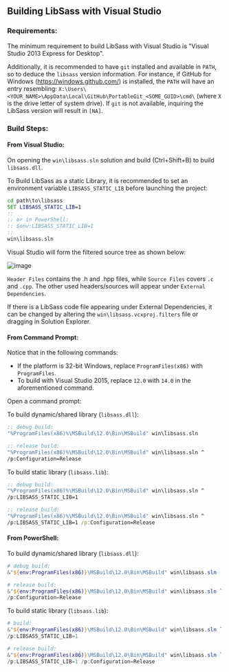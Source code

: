 ## Building LibSass with Visual Studio

### Requirements:

The minimum requirement to build LibSass with Visual Studio is "Visual Studio 2013 Express for Desktop".

Additionally, it is recommended to have `git` installed and available in `PATH`, so to deduce the `libsass` version
information. For instance, if GitHub for Windows (https://windows.github.com/) is installed, the `PATH` will have an
entry resembling: `X:\Users\<YOUR_NAME>\AppData\Local\GitHub\PortableGit_<SOME_GUID>\cmd\` (where `X` is the drive
letter of system drive). If `git` is not available, inquiring the LibSass version will result in `[NA]`.

### Build Steps:

#### From Visual Studio:

On opening the `win\libsass.sln` solution and build (Ctrl+Shift+B) to build `libsass.dll`.

To Build LibSass as a static Library, it is recommended to set an environment variable `LIBSASS_STATIC_LIB` before
launching the project:

```cmd
cd path\to\libsass
SET LIBSASS_STATIC_LIB=1
::
:: or in PowerShell:
:: $env:LIBSASS_STATIC_LIB=1
::
win\libsass.sln
```

Visual Studio will form the filtered source tree as shown below:

![image](https://cloud.githubusercontent.com/assets/3840695/9298985/aae9e072-44bf-11e5-89eb-e7995c098085.png)

`Header Files` contains the .h and .hpp files, while `Source Files` covers `.c` and `.cpp`. The other used
headers/sources will appear under `External Dependencies`.

If there is a LibSass code file appearing under External Dependencies, it can be changed by altering
the `win\libsass.vcxproj.filters` file or dragging in Solution Explorer.

#### From Command Prompt:

Notice that in the following commands:

* If the platform is 32-bit Windows, replace `ProgramFiles(x86)` with `ProgramFiles`.
* To build with Visual Studio 2015, replace `12.0` with `14.0` in the aforementioned command.

Open a command prompt:

To build dynamic/shared library (`libsass.dll`):

```cmd
:: debug build:
"%ProgramFiles(x86)%\MSBuild\12.0\Bin\MSBuild" win\libsass.sln

:: release build:
"%ProgramFiles(x86)%\MSBuild\12.0\Bin\MSBuild" win\libsass.sln ^
/p:Configuration=Release
```

To build static library (`libsass.lib`):

```cmd
:: debug build:
"%ProgramFiles(x86)%\MSBuild\12.0\Bin\MSBuild" win\libsass.sln ^
/p:LIBSASS_STATIC_LIB=1

:: release build:
"%ProgramFiles(x86)%\MSBuild\12.0\Bin\MSBuild" win\libsass.sln ^
/p:LIBSASS_STATIC_LIB=1 /p:Configuration=Release
```

#### From PowerShell:

To build dynamic/shared library (`libsass.dll`):

```powershell
# debug build:
&"${env:ProgramFiles(x86)}\MSBuild\12.0\Bin\MSBuild" win\libsass.sln

# release build:
&"${env:ProgramFiles(x86)}\MSBuild\12.0\Bin\MSBuild" win\libsass.sln `
/p:Configuration=Release
```

To build static library (`libsass.lib`):

```powershell
# build:
&"${env:ProgramFiles(x86)}\MSBuild\12.0\Bin\MSBuild" win\libsass.sln `
/p:LIBSASS_STATIC_LIB=1

# release build:
&"${env:ProgramFiles(x86)}\MSBuild\12.0\Bin\MSBuild" win\libsass.sln `
/p:LIBSASS_STATIC_LIB=1 /p:Configuration=Release
```
